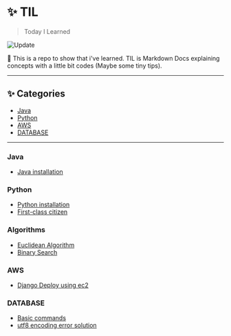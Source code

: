 # :sparkles: TIL
> Today I Learned

![Update](https://img.shields.io/github/last-commit/tigermeal/language-tutorial)

:pencil: This is a repo to show that i've learned. TIL is Markdown Docs explaining concepts with a little bit codes (Maybe some tiny tips).

---

## :sparkles: Categories

* [Java](#java)
* [Python](#python)
* [AWS](#aws)
* [DATABASE](#database)

---

### Java

- [Java installation](java/java-installation.md)

### Python

- [Python installation](python/python-installation.md)
- [First-class citizen](python/first-class-citizen.md)

### Algorithms

- [Euclidean Algorithm](algorithms/euclidean-algorithm.md)
- [Binary Search](algorithms/binary-search.md)

### AWS

- [Django Deploy using ec2](aws/django-deploy.md)

### DATABASE

- [Basic commands](database/basic-command.md)
- [utf8 encoding error solution](database/mysql-encoding-issue.md)